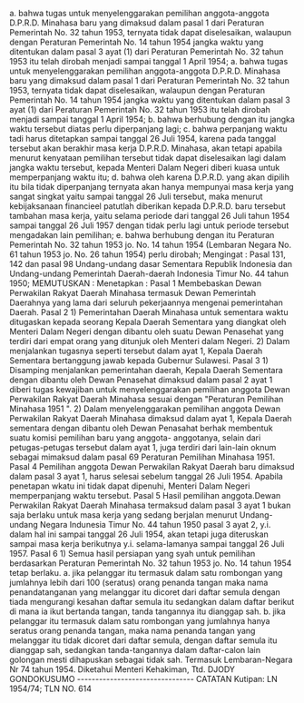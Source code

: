  a. bahwa tugas untuk menyelenggarakan pemilihan anggota-anggota D.P.R.D. Minahasa baru yang dimaksud dalam pasal 1 dari Peraturan Pemerintah No. 32 tahun 1953, ternyata tidak dapat diselesaikan, walaupun dengan Peraturan Pemerintah No. 14 tahun 1954 jangka waktu yang ditentukan dalam pasal 3 ayat (1) dari Peraturan Pemerintah No. 32 tahun 1953 itu telah dirobah menjadi sampai tanggal 1 April 1954; a. bahwa tugas untuk menyelenggarakan pemilihan anggota-anggota D.P.R.D. Minahasa baru yang dimaksud dalam pasal 1 dari Peraturan Pemerintah No. 32 tahun 1953, ternyata tidak dapat diselesaikan, walaupun dengan Peraturan Pemerintah No. 14 tahun 1954 jangka waktu yang ditentukan dalam pasal 3 ayat (1) dari Peraturan Pemerintah No. 32 tahun 1953 itu telah dirobah menjadi sampai tanggal 1 April 1954;
b. bahwa berhubung dengan itu jangka waktu tersebut diatas perlu diperpanjang lagi;
c. bahwa perpanjang waktu tadi harus ditetapkan sampai tanggal 26 Juli 1954, karena pada tanggal tersebut akan berakhir masa kerja D.P.R.D. Minahasa, akan tetapi apabila menurut kenyataan pemilihan tersebut tidak dapat diselesaikan lagi dalam jangka waktu tersebut, kepada Menteri Dalam Negeri diberi kuasa untuk memperpanjang waktu itu;
d. bahwa oleh karena D.P.R.D. yang akan dipilih itu bila tidak diperpanjang ternyata akan hanya mempunyai masa kerja yang sangat singkat yaitu sampai tanggal 26 Juli tersebut, maka menurut kebijaksanaan financieel patutlah diberikan kepada D.P.R.D. baru tersebut tambahan masa kerja, yaitu selama periode dari tanggal 26 Juli tahun 1954 sampai tanggal 26 Juli 1957 dengan tidak perlu lagi untuk periode tersebut mengadakan lain pemilihan;
e. bahwa berhubung dengan itu Peraturan Pemerintah No. 32 tahun 1953 jo. No. 14 tahun 1954 (Lembaran Negara No. 61 tahun 1953 jo. No. 26 tahun 1954) perlu dirobah;
Mengingat :
 Pasal 131, 142 dan pasal 98 Undang-undang dasar Sementara Republik Indonesia dan Undang-undang Pemerintah Daerah-daerah Indonesia Timur No. 44 tahun 1950;
MEMUTUSKAN :
 Menetapkan : Pasal 1 Membebaskan Dewan Perwakilan Rakyat Daerah Minahasa termasuk Dewan Pemerintah Daerahnya yang lama dari seluruh pekerjaannya mengenai pemerintahan Daerah. Pasal 2 1) Pemerintahan Daerah Minahasa untuk sementara waktu ditugaskan kepada seorang Kepala Daerah Sementara yang diangkat oleh Menteri Dalam Negeri dengan dibantu oleh suatu Dewan Penasehat yang terdiri dari empat orang yang ditunjuk oleh Menteri dalam Negeri. 2) Dalam menjalankan tugasnya seperti tersebut dalam ayat 1, Kepala Daerah Sementara bertanggung jawab kepada Gubernur Sulawesi. Pasal 3 1) Disamping menjalankan pemerintahan daerah, Kepala Daerah Sementara dengan dibantu oleh Dewan Penasehat dimaksud dalam pasal 2 ayat 1 diberi tugas kewajiban untuk menyelenggarakan pemilihan anggota Dewan Perwakilan Rakyat Daerah Minahasa sesuai dengan "Peraturan Pemilihan Minahasa 1951 ". 2) Dalam menyelenggarakan pemilihan anggota Dewan Perwakilan Rakyat Daerah Minahasa dimaksud dalam ayat 1, Kepala Daerah sementara dengan dibantu oleh Dewan Penasahat berhak membentuk suatu komisi pemilihan baru yang anggota- anggotanya, selain dari petugas-petugas tersebut dalam ayat 1, juga terdiri dari lain-lain oknum sebagai mimaksud dalam pasal 69 Peraturan Pemilihan Minahasa 1951. Pasal 4 Pemilihan anggota Dewan Perwakilan Rakyat Daerah baru dimaksud dalam pasal 3 ayat 1, harus selesai sebelum tanggal 26 Juli 1954. Apabila penetapan wkatu ini tidak dapat dipenuhi, Menteri Dalam Negeri memperpanjang waktu tersebut. Pasal 5 Hasil pemilihan anggota.Dewan Perwakilan Rakyat Daerah Minahasa termaksud dalam pasal 3 ayat 1 bukan saja berlaku untuk masa kerja yang sedang berjalan menurut Undang-undang Negara Indunesia Timur No. 44 tahun 1950 pasal 3 ayat 2, y.i. dalam hal ini sampai tanggal 26 Juli 1954, akan tetapi juga diteruskan sampai masa kerja berikutnya y.i. selama-lamanya sampai tanggal 26 Juli 1957. Pasal 6 1) Semua hasil persiapan yang syah untuk pemilihan berdasarkan Peraturan Pemerintah No. 32 tahun 1953 jo. No. 14 tahun 1954 tetap berlaku.
a. jika pelanggar itu termasuk dalam satu rombongan yang jumlahnya lebih dari 100 (seratus) orang penanda tangan maka nama penandatanganan yang melanggar itu dicoret dari daftar semula dengan tiada mengurangi kesahan daftar semula itu sedangkan dalam daftar berikut di mana ia ikut bertanda tangan, tanda tangannya itu dianggap sah. b. jika pelanggar itu termasuk dalam satu rombongan yang jumlahnya hanya seratus orang penanda tangan, maka nama penanda tangan yang melanggar itu tidak dicoret dari daftar semula, dengan daftar semula itu dianggap sah, sedangkan tanda-tangannya dalam daftar-calon lain golongan mesti dihapuskan sebagai tidak sah. Termasuk Lembaran-Negara Nr 74 tahun 1954. Diketahui Menteri Kehakiman, Ttd. DJODY GONDOKUSUMO -------------------------------- CATATAN Kutipan: LN 1954/74; TLN NO. 614
